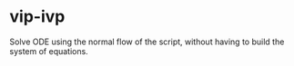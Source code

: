# vip-ivp
Solve ODE using the normal flow of the script, without having to build the system of equations.
